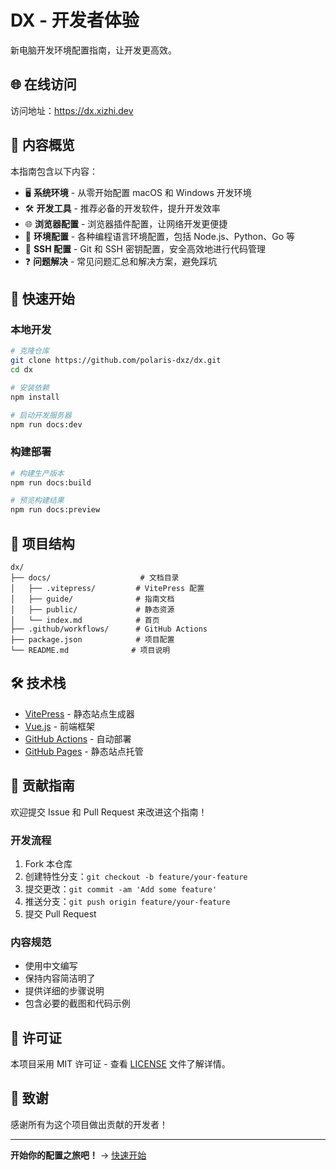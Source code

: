 # DX - 开发者体验

新电脑开发环境配置指南，让开发更高效。

## 🌐 在线访问

访问地址：https://dx.xizhi.dev

## 📖 内容概览

本指南包含以下内容：

- 🖥️ **系统环境** - 从零开始配置 macOS 和 Windows 开发环境
- 🛠️ **开发工具** - 推荐必备的开发软件，提升开发效率
- 🌐 **浏览器配置** - 浏览器插件配置，让网络开发更便捷
- 🔧 **环境配置** - 各种编程语言环境配置，包括 Node.js、Python、Go 等
- 🔐 **SSH 配置** - Git 和 SSH 密钥配置，安全高效地进行代码管理
- ❓ **问题解决** - 常见问题汇总和解决方案，避免踩坑

## 🚀 快速开始

### 本地开发

```bash
# 克隆仓库
git clone https://github.com/polaris-dxz/dx.git
cd dx

# 安装依赖
npm install

# 启动开发服务器
npm run docs:dev
```

### 构建部署

```bash
# 构建生产版本
npm run docs:build

# 预览构建结果
npm run docs:preview
```

## 📁 项目结构

```
dx/
├── docs/                    # 文档目录
│   ├── .vitepress/         # VitePress 配置
│   ├── guide/              # 指南文档
│   ├── public/             # 静态资源
│   └── index.md            # 首页
├── .github/workflows/      # GitHub Actions
├── package.json            # 项目配置
└── README.md              # 项目说明
```

## 🛠️ 技术栈

- [VitePress](https://vitepress.dev/) - 静态站点生成器
- [Vue.js](https://vuejs.org/) - 前端框架
- [GitHub Actions](https://github.com/features/actions) - 自动部署
- [GitHub Pages](https://pages.github.com/) - 静态站点托管

## 📝 贡献指南

欢迎提交 Issue 和 Pull Request 来改进这个指南！

### 开发流程

1. Fork 本仓库
2. 创建特性分支：`git checkout -b feature/your-feature`
3. 提交更改：`git commit -am 'Add some feature'`
4. 推送分支：`git push origin feature/your-feature`
5. 提交 Pull Request

### 内容规范

- 使用中文编写
- 保持内容简洁明了
- 提供详细的步骤说明
- 包含必要的截图和代码示例

## 📄 许可证

本项目采用 MIT 许可证 - 查看 [LICENSE](LICENSE) 文件了解详情。

## 🙏 致谢

感谢所有为这个项目做出贡献的开发者！

---

**开始你的配置之旅吧！** → [快速开始](https://dx.xizhi.dev/guide/getting-started) 
